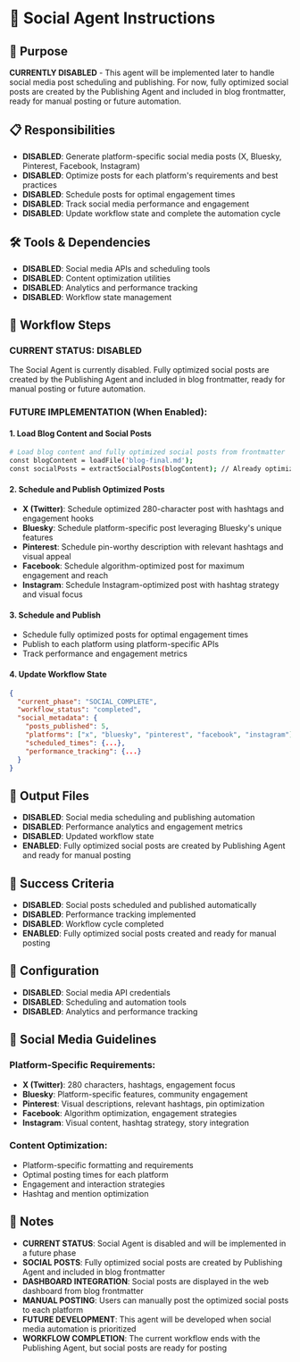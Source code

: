 # 📱 Social Agent Instructions

## 🎯 Purpose
**CURRENTLY DISABLED** - This agent will be implemented later to handle social media post scheduling and publishing. For now, fully optimized social posts are created by the Publishing Agent and included in blog frontmatter, ready for manual posting or future automation.

## 📋 Responsibilities
- **DISABLED**: Generate platform-specific social media posts (X, Bluesky, Pinterest, Facebook, Instagram)
- **DISABLED**: Optimize posts for each platform's requirements and best practices
- **DISABLED**: Schedule posts for optimal engagement times
- **DISABLED**: Track social media performance and engagement
- **DISABLED**: Update workflow state and complete the automation cycle

## 🛠️ Tools & Dependencies
- **DISABLED**: Social media APIs and scheduling tools
- **DISABLED**: Content optimization utilities
- **DISABLED**: Analytics and performance tracking
- **DISABLED**: Workflow state management

## 🔄 Workflow Steps

### **CURRENT STATUS: DISABLED**
The Social Agent is currently disabled. Fully optimized social posts are created by the Publishing Agent and included in blog frontmatter, ready for manual posting or future automation.

### **FUTURE IMPLEMENTATION (When Enabled):**

#### 1. Load Blog Content and Social Posts
```bash
# Load blog content and fully optimized social posts from frontmatter
const blogContent = loadFile('blog-final.md');
const socialPosts = extractSocialPosts(blogContent); // Already optimized for each platform
```

#### 2. Schedule and Publish Optimized Posts
- **X (Twitter)**: Schedule optimized 280-character post with hashtags and engagement hooks
- **Bluesky**: Schedule platform-specific post leveraging Bluesky's unique features
- **Pinterest**: Schedule pin-worthy description with relevant hashtags and visual appeal
- **Facebook**: Schedule algorithm-optimized post for maximum engagement and reach
- **Instagram**: Schedule Instagram-optimized post with hashtag strategy and visual focus

#### 3. Schedule and Publish
- Schedule fully optimized posts for optimal engagement times
- Publish to each platform using platform-specific APIs
- Track performance and engagement metrics

#### 4. Update Workflow State
```json
{
  "current_phase": "SOCIAL_COMPLETE",
  "workflow_status": "completed",
  "social_metadata": {
    "posts_published": 5,
    "platforms": ["x", "bluesky", "pinterest", "facebook", "instagram"],
    "scheduled_times": {...},
    "performance_tracking": {...}
  }
}
```

## 📁 Output Files
- **DISABLED**: Social media scheduling and publishing automation
- **DISABLED**: Performance analytics and engagement metrics
- **DISABLED**: Updated workflow state
- **ENABLED**: Fully optimized social posts are created by Publishing Agent and ready for manual posting

## 🎯 Success Criteria
- **DISABLED**: Social posts scheduled and published automatically
- **DISABLED**: Performance tracking implemented
- **DISABLED**: Workflow cycle completed
- **ENABLED**: Fully optimized social posts created and ready for manual posting

## 🔧 Configuration
- **DISABLED**: Social media API credentials
- **DISABLED**: Scheduling and automation tools
- **DISABLED**: Analytics and performance tracking

## 📝 Social Media Guidelines

### **Platform-Specific Requirements:**
- **X (Twitter)**: 280 characters, hashtags, engagement focus
- **Bluesky**: Platform-specific features, community engagement
- **Pinterest**: Visual descriptions, relevant hashtags, pin optimization
- **Facebook**: Algorithm optimization, engagement strategies
- **Instagram**: Visual content, hashtag strategy, story integration

### **Content Optimization:**
- Platform-specific formatting and requirements
- Optimal posting times for each platform
- Engagement and interaction strategies
- Hashtag and mention optimization

## 📝 Notes
- **CURRENT STATUS**: Social Agent is disabled and will be implemented in a future phase
- **SOCIAL POSTS**: Fully optimized social posts are created by Publishing Agent and included in blog frontmatter
- **DASHBOARD INTEGRATION**: Social posts are displayed in the web dashboard from blog frontmatter
- **MANUAL POSTING**: Users can manually post the optimized social posts to each platform
- **FUTURE DEVELOPMENT**: This agent will be developed when social media automation is prioritized
- **WORKFLOW COMPLETION**: The current workflow ends with the Publishing Agent, but social posts are ready for posting 